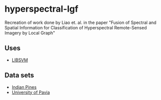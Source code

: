 # hyperspectral-lgf
Recreation of work done by Liao et. al. in the paper "Fusion of Spectral and Spatial Information for Classification  of Hyperspectral Remote-Sensed Imagery by Local Graph"

## Uses
- [LIBSVM](https://github.com/cjlin1/libsvm)

## Data sets
- [Indian Pines](http://lesun.weebly.com/hyperspectral-data-set.html)
- [University of Pavia](http://lesun.weebly.com/hyperspectral-data-set.html)

